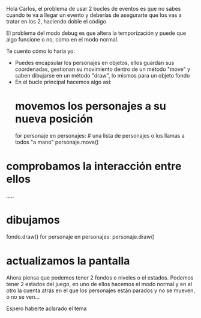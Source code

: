 Hola Carlos, el problema de usar 2 bucles de eventos es que no sabes cuando te va a llegar un evento y deberías de asegurarte que los vas a tratar en los 2, haciendo doble el código

El problema del modo debug es que altera la temporización y puede que algo funcione o no, como en el modo normal.

Te cuento cómo lo haría yo:
* Puedes encapsular  los personajes en objetos, ellos guardan sus coordenadas, gestionan su movimiento dentro de un método "move" y saben dibujarse en un método "draw", lo mismos para un objeto fondo
* En el bucle principal hacemos algo así:
  # movemos los personajes a su nueva posición
  for personaje en personajes: # una lista de personajes o los llamas a todos "a mano"
personaje.move()
 # comprobamos la interacción entre ellos
  .....
 # dibujamos
 fondo.draw()
 for personaje en personajes:
 personaje.draw()
 # actualizamos la pantalla

Ahora piensa que podemos tener 2 fondos o niveles o el estados. Podemos tener 2 estados del juego, en uno de ellos hacemos el modo normal y en el otro la cuenta atrás en el que los personajes están parados y no se mueven, o no se ven...

Espero haberte aclarado el tema

